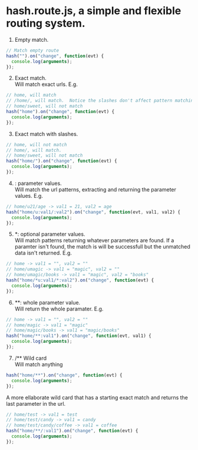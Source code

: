 hash.route.js, a simple and flexible routing system.
====

1) Empty match.<br>
``` javascript
// Match empty route
hash("").on("change", function(evt) {
  console.log(arguments);
});
```

2) Exact match. <br>
Will match exact urls.  E.g.

``` javascript
// home, will match
// /home/, will match.  Notice the slashes don't affect pattern matching.
// home/sweet, will not match
hash("home").on("change", function(evt) {
  console.log(arguments);
});
```

3) Exact match with slashes.

``` javascript
// home, will not match
// home/, will match.
// home/sweet, will not match
hash("home/").on("change", function(evt) {
  console.log(arguments);
});
```


4) : parameter values.<br>
Will match the url patterns, extracting and returning the parameter values. E.g.

``` javascript
// home/u21/age -> val1 = 21, val2 = age
hash("home/u:val1/:val2").on("change", function(evt, val1, val2) {
  console.log(arguments);
});
```

5) *: optional parameter values.<br>
Will match patterns returning whatever parameters are found. If a paramter isn't found, the match is will be successfull but the unmatched data isn't returned. E.g.

``` javascript
// home -> val1 = "", val2 = ""
// home/umagic -> val1 = "magic", val2 = ""
// home/umagic/books -> val1 = "magic", val2 = "books"
hash("home/*u:val1/*:val2").on("change", function(evt) {
  console.log(arguments);
});
```

6) **: whole parameter value.<br>
Will return the whole paramater. E.g.<br>

``` javascript
// home -> val1 = "", val2 = ""
// home/magic -> val1 = "magic"
// home/magic/books -> val1 = "magic/books"
hash("home/**:val1").on("change", function(evt, val1) {
  console.log(arguments);
});
```

7) /** Wild card<br>
Will match anything

``` javascript
hash("home/**").on("change", function(evt) {
  console.log(arguments);
});
```

A more ellaborate wild card that has a starting exact match and returns the last parameter in the url.

``` javascript
// home/test -> val1 = test
// home/test/candy -> val1 = candy
// home/test/candy/coffee -> val1 = coffee
hash("home/**/:val1").on("change", function(evt) {
  console.log(arguments);
});
```
